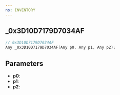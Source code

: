 ```yaml
---
ns: INVENTORY
---
```

## _0x3D10D7179D7034AF

```c
// 0x3D10D7179D7034AF
Any _0x3D10D7179D7034AF(Any p0, Any p1, Any p2);
```

## Parameters
* **p0**:
* **p1**:
* **p2**:
